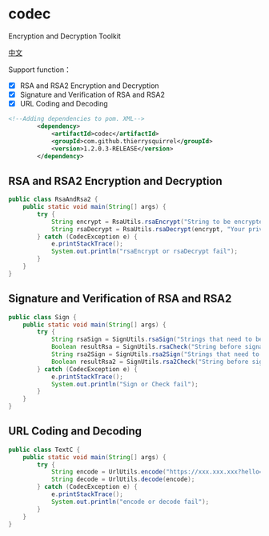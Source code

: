 #   codec

Encryption and Decryption Toolkit

[中文](./README_zh_CN.md)  

Support function：
- [x] RSA and RSA2 Encryption and Decryption
- [x] Signature and Verification of RSA and RSA2
- [x] URL Coding and Decoding

```xml
<!--Adding dependencies to pom. XML-->
        <dependency>
            <artifactId>codec</artifactId>
            <groupId>com.github.thierrysquirrel</groupId>
            <version>1.2.0.3-RELEASE</version>
        </dependency>
```

##  RSA and RSA2 Encryption and Decryption

```java
public class RsaAndRsa2 {
	public static void main(String[] args) {
		try {
			String encrypt = RsaUtils.rsaEncrypt("String to be encrypted", "Your publicKey RSA or RSA2");
			String rsaDecrypt = RsaUtils.rsaDecrypt(encrypt, "Your privateKey RSA or RSA2");
		} catch (CodecException e) {
			e.printStackTrace();
			System.out.println("rsaEncrypt or rsaDecrypt fail");
		}
	}
}
```

##  Signature and Verification of RSA and RSA2

```java
public class Sign {
	public static void main(String[] args) {
		try {
			String rsaSign = SignUtils.rsaSign("Strings that need to be signed", "Your privateKey RSA");
			Boolean resultRsa = SignUtils.rsaCheck("String before signature", "Your publicKey RSA", rsaSign);
			String rsa2Sign = SignUtils.rsa2Sign("Strings that need to be signed", "Your privateKey RSA2");
			Boolean resultRsa2 = SignUtils.rsa2Check("String before signature", "Your publicKey RSA2", rsa2Sign);
		} catch (CodecException e) {
			e.printStackTrace();
			System.out.println("Sign or Check fail");
		}
	}
}
```

##  URL Coding and Decoding

```java
public class TextC {
	public static void main(String[] args) {
		try {
			String encode = UrlUtils.encode("https://xxx.xxx.xxx?hello=world&this=encode");
			String decode = UrlUtils.decode(encode);
		} catch (CodecException e) {
			e.printStackTrace();
			System.out.println("encode or decode fail");
		}
	}
}
```
